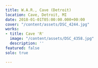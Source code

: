 ```yaml
---
title: W.A.R., Cave (Detroit)
location: Cave, Detroit, MI
date: 2018-01-01T05:00:00.000+00:00
cover: "/content/assets/DSC_4244.jpg"
works:
- title: Cave 'R'
  image: "/content/assets/DSC_4358.jpg"
  description: ''
featured: false
solo: true

---
```

